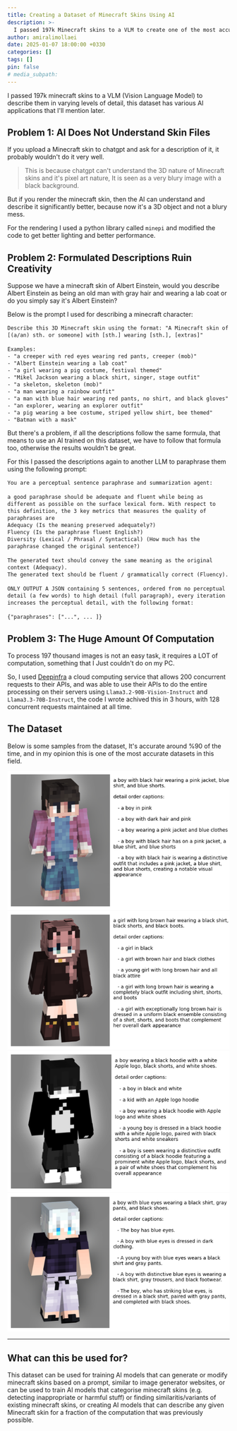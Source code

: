 ```yaml
---
title: Creating a Dataset of Minecraft Skins Using AI
description: >-
  I passed 197k Minecraft skins to a VLM to create one of the most accurate datasets of labelled minecraft skins available
author: amiralimollaei
date: 2025-01-07 18:00:00 +0330
categories: []
tags: []
pin: false
# media_subpath:
---
```


I passed 197k minecraft skins to a VLM (Vision Language Model) to describe them in varying levels of detail, this dataset has various AI applications that I'll mention later.

## Problem 1: AI Does Not Understand Skin Files
If you upload a Minecraft skin to chatgpt and ask for a description of it, it probably wouldn't do it very well.
> This is because chatgpt can't understand the 3D nature of Minecraft skins and it's pixel art nature, It is seen as a very blury image with a black background.

But if you render the minecraft skin, then the AI can understand and describe it significantly better, because now it's a 3D object and not a blury mess.

For the rendering I used a python library called `minepi` and modified the code to get better lighting and better performance.

## Problem 2: Formulated Descriptions Ruin Creativity
Suppose we have a minecraft skin of Albert Einstein, would you describe Albert Einstein as being an old man with gray hair and wearing a lab coat or do you simply say it's Albert Einstein? 

Below is the prompt I used for describing a minecraft character:
```
Describe this 3D Minecraft skin using the format: "A Minecraft skin of [(a/an) sth. or someone] with [sth.] wearing [sth.], [extras]"

Examples:
- "a creeper with red eyes wearing red pants, creeper (mob)"
- "Albert Einstein wearing a lab coat"
- "a girl wearing a pig costume, festival themed"
- "Mikel Jackson wearing a black shirt, singer, stage outfit"
- "a skeleton, skeleton (mob)"
- "a man wearing a rainbow outfit"
- "a man with blue hair wearing red pants, no shirt, and black gloves"
- "an explorer, wearing an explorer outfit"
- "a pig wearing a bee costume, striped yellow shirt, bee themed"
- "Batman with a mask"
```

But there's a problem, if all the descriptions follow the same formula, that means to use an AI trained on this dataset, we have to follow that formula too, otherwise the results wouldn't be great.

For this I passed the descriptions again to another LLM to paraphrase them using the following prompt:
```
You are a perceptual sentence paraphrase and summarization agent:

a good paraphrase should be adequate and fluent while being as different as possible on the surface lexical form. With respect to this definition, the 3 key metrics that measures the quality of paraphrases are
Adequacy (Is the meaning preserved adequately?)
Fluency (Is the paraphrase fluent English?)
Diversity (Lexical / Phrasal / Syntactical) (How much has the paraphrase changed the original sentence?)

The generated text should convey the same meaning as the original context (Adequacy).
The generated text should be fluent / grammatically correct (Fluency).

ONLY OUTPUT A JSON containing 5 sentences, ordered from no perceptual detail (a few words) to high detail (full paragraph), every iteration increases the perceptual detail, with the following format:

{"paraphrases": ["...", ... ]}
```

## Problem 3: The Huge Amount Of Computation
To process 197 thousand images is not an easy task, it requires a LOT of computation, something that I Just couldn't do on my PC.

So, I used [Deepinfra](https://deepinfra.com/) a cloud computing service that allows 200 concurrent requests to their APIs, and was able to use their APIs to do the entire processing on their servers using `Llama3.2-90B-Vision-Instruct` and `Llama3.3-70B-Instruct`, the code I wrote achived this in 3 hours, with 128 concurrent requests maintained at all time.

## The Dataset
Below is some samples from the dataset,
It's accurate around %90 of the time, and in my opinion this is one of the most accurate datasets in this field.

![Sample 1](/assets/posts/1/sample1.png)
![Sample 2](/assets/posts/1/sample2.png)
![Sample 3](/assets/posts/1/sample3.png)
![Sample 4](/assets/posts/1/sample4.png)

---

## What can this be used for?
This dataset can be used for training AI models that can generate or modify minecraft skins based on a prompt, similar to image generator websites, or can be used to train AI models that categorise minecraft skins (e.g. detecting inappropriate or harmful stuff) or finding similaritis/variants of existing minecraft skins, or creating AI models that can describe any given Minecraft skin for a fraction of the computation that was previously possible.
